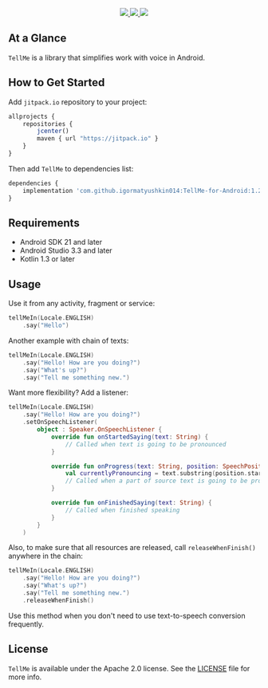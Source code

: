 <p align="center">
  <a href="https://http://www.android.com">
		<img src="https://img.shields.io/badge/android-21-green.svg?style=flat">
	</a>
	<a href="https://jitpack.io/#igormatyushkin014/TellMe-for-Android">
		<img src="https://jitpack.io/v/igormatyushkin014/TellMe-for-Android.svg">
	</a>
	<a href="https://tldrlegal.com/license/apache-license-2.0-(apache-2.0)">
		<img src="https://img.shields.io/badge/License-Apache 2.0-blue.svg?style=flat">
	</a>
</p>

## At a Glance

`TellMe` is a library that simplifies work with voice in Android.

## How to Get Started

Add `jitpack.io` repository to your project:

```javascript
allprojects {
    repositories {
        jcenter()
        maven { url "https://jitpack.io" }
    }
}
```

Then add `TellMe` to dependencies list:

```javascript
dependencies {
    implementation 'com.github.igormatyushkin014:TellMe-for-Android:1.2'
}
```

## Requirements

* Android SDK 21 and later
* Android Studio 3.3 and later
* Kotlin 1.3 or later

## Usage

Use it from any activity, fragment or service:

```kotlin
tellMeIn(Locale.ENGLISH)
    .say("Hello")
```

Another example with chain of texts:

```kotlin
tellMeIn(Locale.ENGLISH)
    .say("Hello! How are you doing?")
    .say("What's up?")
    .say("Tell me something new.")
```

Want more flexibility? Add a listener:

```kotlin
tellMeIn(Locale.ENGLISH)
    .say("Hello! How are you doing?")
    .setOnSpeechListener(
        object : Speaker.OnSpeechListener {
            override fun onStartedSaying(text: String) {
                // Called when text is going to be pronounced
            }

            override fun onProgress(text: String, position: SpeechPosition) {
                val currentlyPronouncing = text.substring(position.start, position.start + position.length)
                // Called when a part of source text is going to be pronounced
            }

            override fun onFinishedSaying(text: String) {
                // Called when finished speaking
            }
        }
    )
```

Also, to make sure that all resources are released, call `releaseWhenFinish()` anywhere in the chain:

```kotlin
tellMeIn(Locale.ENGLISH)
    .say("Hello! How are you doing?")
    .say("What's up?")
    .say("Tell me something new.")
    .releaseWhenFinish()
```

Use this method when you don't need to use text-to-speech conversion frequently.

## License

`TellMe` is available under the Apache 2.0 license. See the [LICENSE](./LICENSE) file for more info.
